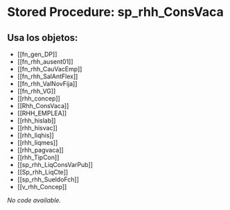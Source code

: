 # Stored Procedure: sp_rhh_ConsVaca

## Usa los objetos:
- [[fn_gen_DP]]
- [[fn_rhh_ausent01]]
- [[fn_rhh_CauVacEmp]]
- [[fn_rhh_SalAntFlex]]
- [[fn_rhh_ValNovFija]]
- [[fn_rhh_VG]]
- [[rhh_concep]]
- [[Rhh_ConsVaca]]
- [[RHH_EMPLEA]]
- [[rhh_hislab]]
- [[rhh_hisvac]]
- [[rhh_liqhis]]
- [[rhh_liqmes]]
- [[rhh_pagvaca]]
- [[rhh_TipCon]]
- [[sp_rhh_LiqConsVarPub]]
- [[Sp_rhh_LiqCte]]
- [[sp_rhh_SueldoFch]]
- [[v_rhh_Concep]]

*No code available.*
